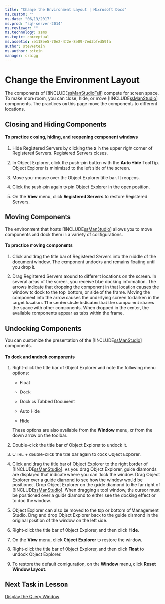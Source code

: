 ```yaml
---
title: "Change the Environment Layout | Microsoft Docs"
ms.custom: ""
ms.date: "06/13/2017"
ms.prod: "sql-server-2014"
ms.reviewer: ""
ms.technology: ssms
ms.topic: conceptual
ms.assetid: ce118ee5-70e2-472e-8e09-7ed3bfed59fa
author: stevestein
ms.author: sstein
manager: craigg
---
```

# Change the Environment Layout
  The components of [!INCLUDE[ssManStudioFull](../../includes/ssmanstudiofull-md.md)] compete for screen space. To make more room, you can close, hide, or move [!INCLUDE[ssManStudio](../../includes/ssmanstudio-md.md)] components. The practices on this page move the components to different locations.  
  
## Closing and Hiding Components  
  
#### To practice closing, hiding, and reopening component windows  
  
1.  Hide Registered Servers by clicking the **x** in the upper right corner of Registered Servers. Registered Servers closes.  
  
2.  In Object Explorer, click the push-pin button with the **Auto Hide** ToolTip. Object Explorer is minimized to the left side of the screen.  
  
3.  Move your mouse over the Object Explorer title bar. It reopens.  
  
4.  Click the push-pin again to pin Object Explorer in the open position.  
  
5.  On the **View** menu, click **Registered Servers** to restore Registered Servers.  
  
## Moving Components  
 The environment that hosts [!INCLUDE[ssManStudio](../../includes/ssmanstudio-md.md)] allows you to move components and dock them in a variety of configurations.  
  
#### To practice moving components  
  
1.  Click and drag the title bar of Registered Servers into the middle of the document window. The component undocks and remains floating until you drop it.  
  
2.  Drag Registered Servers around to different locations on the screen. In several areas of the screen, you receive blue docking information. The arrows indicate that dropping the component in that location causes the window to dock to the top, bottom, or side of the frame. Moving the component into the arrow causes the underlying screen to darken in the target location. The center circle indicates that the component shares the space with other components. When dropped in the center, the available components appear as tabs within the frame.  
  
## Undocking Components  
 You can customize the presentation of the [!INCLUDE[ssManStudio](../../includes/ssmanstudio-md.md)] components.  
  
#### To dock and undock components  
  
1.  Right-click the title bar of Object Explorer and note the following menu options:  
  
    -   Float  
  
    -   Dock  
  
    -   Dock as Tabbed Document  
  
    -   Auto Hide  
  
    -   Hide  
  
     These options are also available from the **Window** menu, or from the down arrow on the toolbar.  
  
2.  Double-click the title bar of Object Explorer to undock it.  
  
3.  CTRL + double-click the title bar again to dock Object Explorer.  
  
4.  Click and drag the title bar of Object Explorer to the right border of [!INCLUDE[ssManStudio](../../includes/ssmanstudio-md.md)]. As you drag Object Explorer, guide diamonds are displayed that indicate where you can dock the window. Drag Object Explorer over a guide diamond to see how the window would be positioned. Drop Object Explorer on the guide diamond to the far right of [!INCLUDE[ssManStudio](../../includes/ssmanstudio-md.md)]. When dragging a tool window, the cursor must be positioned over a guide diamond to either see the docking effect or to doc the window.  
  
5.  Object Explorer can also be moved to the top or bottom of Management Studio. Drag and drop Object Explorer back to the guide diamond in the original position of the window on the left side.  
  
6.  Right-click the title bar of Object Explorer, and then click **Hide**.  
  
7.  On the **View** menu, click **Object Explorer** to restore the window.  
  
8.  Right-click the title bar of Object Explorer, and then click **Float** to undock Object Explorer.  
  
9. To restore the default configuration, on the **Window** menu, click **Reset Window Layout**.  
  
## Next Task in Lesson  
 [Display the Query Window](lesson-1-4-display-the-query-window.md)  
  
  

